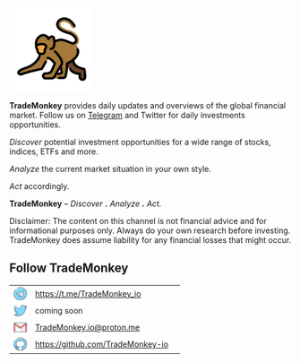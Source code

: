 <p float="center">
  <img src="images/OpenMoji_monkey.png" width="150" />
</p>

**TradeMonkey** provides daily updates and overviews of the global financial market.
Follow us on [Telegram](https://t.me/TradeMonkey_io) and Twitter for daily investments opportunities.

*Discover* potential investment opportunities for a wide range of stocks, indices, ETFs and more.

*Analyze* the current market situation in your own style.

*Act* accordingly.

**TradeMonkey** – *Discover* **.** *Analyze* **.** *Act.*

Disclaimer:
The content on this channel is not financial advice and for informational purposes only. Always do your own research before investing. TradeMonkey does assume liability for any financial losses that might occur. 

## Follow TradeMonkey

|   | | |
|:-:|-|-|
| <img align="center" src="images/Telegram.png" height="25"/> | https://t.me/TradeMonkey_io       |
| <img align="center" src="images/Twitter.png" height="25"/>  | coming soon                       |
| <img align="center" src="images/E_mail.png" height="25"/>   | TradeMonkey.io@proton.me          |
| <img align="center" src="images/GitHub.png" height="25"/>   | https://github.com/TradeMonkey-io |
